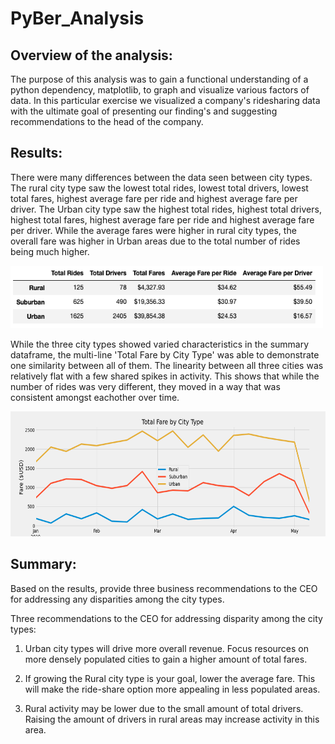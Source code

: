 # PyBer_Analysis

## Overview of the analysis: 

The purpose of this analysis was to gain a functional understanding of a python dependency, matplotlib, to graph and visualize various factors of data. In this particular exercise we visualized a company's ridesharing data with the ultimate goal of presenting our finding's and suggesting recommendations to the head of the company.

## Results: 

There were many differences between the data seen between city types. The rural city type saw the lowest total rides, lowest total drivers, lowest total fares, highest average fare per ride and highest average fare per driver. The Urban city type saw the highest total rides, highest total drivers, highest total fares, highest average fare per ride and highest average fare per driver. While the average fares were higher in rural city types, the overall fare was higher in Urban areas due to the total number of rides being much higher.

<img src="https://github.com/niklasax/PyBer_Analysis/blob/main/Analysis/Summary_df.png" width="500" height="100" />

While the three city types showed varied characteristics in the summary dataframe, the multi-line 'Total Fare by City Type' was able to demonstrate one similarity between all of them. The linearity between all three cities was relatively flat with a few shared spikes in activity. This shows that while the number of rides was very different, they moved in a way that was consistent amongst eachother over time.


<img src="https://github.com/niklasax/PyBer_Analysis/blob/main/Analysis/PyBer_fare_summary.png" width="1200" height="200" />



## Summary: 

Based on the results, provide three business recommendations to the CEO for addressing any disparities among the city types.

Three recommendations to the CEO for addressing disparity among the city types:

1. Urban city types will drive more overall revenue. Focus resources on more densely populated cities to gain a higher amount of total fares. 

2. If growing the Rural city type is your goal, lower the average fare. This will make the ride-share option more appealing in less populated areas.

3. Rural activity may be lower due to the small amount of total drivers. Raising the amount of drivers in rural areas may increase activity in this area.
